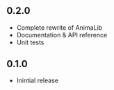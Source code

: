 #

## 0.2.0

- Complete rewrite of AnimaLib
- Documentation & API reference
- Unit tests

## 0.1.0

- Inintial release
